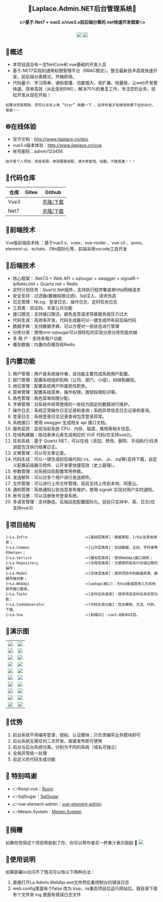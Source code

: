 <h2 align="center">🏬Laplace.Admin.NET后台管理系统🏬</h2>
<h4 align="center">👉基于.Net7 + vue2.x/vue3.x前后端分离的.net快速开发框架👈</h4>  


<p align="center">
	<a href="https://github.com/Lean365/LaplaceNET"><img src="https://img.shields.io/github/stars/Lean365/LaplaceNetl?style=flat-square&amp;logo=GitHub"></a>
	<a href="https://github.com/Lean365/LaplaceNet/blob/master/LICENSE"><img src="https://img.shields.io/github/license/mashape/apistatus.svg"></a>
</p>

## 🎉概述
* 本项目适合有一定NetCore和 vue基础的开发人员
* 基于.NET7实现的通用权限管理平台（RBAC模式）。整合最新技术高效快速开发，前后端分离模式，开箱即用。
* 代码量少、学习简单、通俗易懂、功能强大、易扩展、轻量级，让web开发更快速、简单高效（从此告别996），解决70%的重复工作，专注您的业务，轻松开发从现在开始！

```
如果对您有帮助，您可以点右上角 “Star” 收藏一下 ，这样作者才有继续免费下去的动力，谢谢！~
```

## 🌐在线体验
- 官方文档：http://www.ilaplace.cn/doc
- vue3.x版本体验：http://www.ilaplace.cn/vue
- 账号密码：admin/123456


```
由于是个人项目，资金有限，体验服是低配，请大家爱惜，轻戳，不胜感激！！！
```
## 🐰代码仓库
| 仓库 | Gitee | Github                                             |
| ---- | ----- | -------------------------------------------------- |
| Vue3 |       | [克隆/下载](https://github.com/Lean365/LaplaceVue) |
| Net7 |       | [克隆/下载](https://github.com/Lean365/LaplaceNet) |

## 🐰前端技术
Vue版前端技术栈 ：基于vue3.x、vuex、vue-router 、vue-cli 、axios、 element-ui、echats、i18n国际化等，前端采用vscode工具开发

## 🐰后端技术
- 核心框架：.Net7.0 + Web API + sqlsugar + swagger + signalR + IpRateLimit + Quartz.net + Redis
- 定时计划任务：Quartz.Net组件，支持执行程序集或者http网络请求
- 安全支持：过滤器(数据权限过滤)、Sql注入、请求伪造
- 日志管理：NLog、登录日志、操作日志、定时任务日志
- 工具类：验证码、丰富公共功能
- 接口限流：支持接口限流，避免恶意请求导致服务层压力过大
- 代码生成：高效率开发，代码生成器可以一键生成所有前后端代码
- 数据字典：支持数据字典，可以方便对一些状态进行管理
- 分库分表：使用orm sqlsugar可以很轻松的实现分库分库性能优越
- 多 租 户：支持多租户功能
- 缓存数据：内置内存缓存和Redis


## 📌内置功能

1. 用户管理：用户是系统操作者，该功能主要完成系统用户配置。
2. 部门管理：配置系统组织机构（公司、部门、小组），树结构展现。
3. 岗位管理：配置系统用户所属担任职务。
4. 菜单管理：配置系统菜单，操作权限，按钮权限标识等。
5. 角色管理：角色菜单权限分配。
6. 字典管理：对系统中经常使用的一些较为固定的数据进行维护。
7. 操作日志：系统正常操作日志记录和查询；系统异常信息日志记录和查询。
8. 登录日志：系统登录日志记录查询包含登录异常。
9. 系统接口：使用 swagger 生成相关 api 接口文档。
10. 服务监控：监视当前系统 CPU、内存、磁盘、堆栈等相关信息。
11. 在线构建器：拖动表单元素生成相应的 VUE 代码(仅支持vue2)。
12. 任务系统：基于 Quartz.NET，可以在线（添加、修改、删除、手动执行)任务调度包含执行结果日志。
13. 文章管理：可以写文章记录。
14. 代码生成：可以一键生成前后端代码(.cs、.vue、.js、.sql等)支持下载，自定义配置前端展示控件、让开发更快捷高效（史上最强）。
15. 参数管理：对系统动态配置常用参数。
16. 发送邮件：可以对多个用户进行发送邮件。
17. 文件管理：可以进行上传文件管理，目前支持上传到本地、阿里云。
18. 通知管理：系统通知公告信息发布维护，使用 signalr 实现对用户实时通知。
19. 账号注册：可以注册账号登录系统。
20. 多语言管理：支持静态、后端动态配置国际化。目前只支持中、英、日文(仅支持vue3)

## 🔰项目结构

```
├─La.Infra                          ->[基础层类库]：数据类型，I/O以及其他类库；
├─La.Common                         ->[公共层类库]：包括数据、正则、字符串等的Helper；
├─La.Service                        ->[服务层类库]：提供WebApi接口调用；
├─La.Repository                     ->[仓库层类库]：方便提供有执行存储过程的操作；
├─La.Model                          ->[实体层类库]：提供项目中的数据库表、数据传输对象；
├─La.WebApi                         ->[webapi接口]：为Vue版或其他三方系统提供接口服务。
├─La.Tasks                          ->[定时任务类库]：提供项目定时任务实现功能；
├─La.CodeGenerator                  ->[代码生成功能]：包含模板、方法、代码、下载。
├─La.Vue                            ->[前端UI]：vue3.0版本UI层。
```

## 📌演示图

<table>
    <tr>
        <td><img src="https://github.com/Lean365/LaplaceNET/raw/master/document/images/1.png"/></td>
        <td><img src="https://github.com/Lean365/LaplaceNET/raw/master/document/images/2.png"/></td>
    </tr>
    <tr>
        <td><img src="https://github.com/Lean365/LaplaceNET/raw/master/document/images/3.png"/></td>
        <td><img src="https://github.com/Lean365/LaplaceNET/raw/master/document/images/4.png"/></td>
    </tr>
    <tr>
        <td><img src="https://github.com/Lean365/LaplaceNET/raw/master/document/images/5.png"/></td>
        <td><img src="https://github.com/Lean365/LaplaceNET/raw/master/document/images/6.png"/></td>
    </tr>
	<tr>
        <td><img src="https://github.com/Lean365/LaplaceNET/raw/master/document/images/7.png"/></td>
        <td><img src="https://github.com/Lean365/LaplaceNET/raw/master/document/images/8.png"/></td>
    </tr>	
	<tr>
        <td><img src="https://github.com/Lean365/LaplaceNET/raw/master/document/images/9.png"/></td>
        <td><img src="https://github.com/Lean365/LaplaceNET/raw/master/document/images/10.png"/></td>
    </tr>
	<tr>
        <td><img src="https://github.com/Lean365/LaplaceNET/raw/master/document/images/11.png"/></td>
        <td><img src="https://github.com/Lean365/LaplaceNET/raw/master/document/images/12.png"/></td>
    </tr>
	<tr>
        <td><img src="https://github.com/Lean365/LaplaceNET/raw/master/document/images/13.png"/></td>
        <td><img src="https://github.com/Lean365/LaplaceNET/raw/master/document/images/14.png"/></td>
    </tr>
	<tr>
        <td><img src="https://github.com/Lean365/LaplaceNET/raw/master/document/images/15.png"/></td>
        <td><img src="https://github.com/Lean365/LaplaceNET/raw/master/document/images/16.png"/></td>
    </tr>
	<tr>
        <td><img src="https://github.com/Lean365/LaplaceNET/raw/master/document/images/17.png"/></td>
		<td><img src="https://github.com/Lean365/LaplaceNET/raw/master/document/images/18.png"/></td>
    </tr>
	<tr>
		<td><img src="https://github.com/Lean365/LaplaceNET/raw/master/document/images/19.png"/></td>
		<td><img src="https://github.com/Lean365/LaplaceNET/raw/master/document/images/20.png"/></td>
	</tr>
</table>

## 🎉优势

1. 前台系统不用编写登录、授权、认证模块；只负责编写业务模块即可
2. 后台系统无需任何二次开发，直接发布即可使用
3. 前台与后台系统分离，分别为不同的系统（域名可独立）
4. 全局异常统一处理
5. 自定义的代码生成功能

## 💐 特别鸣谢
- 👉Ruoyi.vue：[Ruoyi](http://www.ruoyi.vip/)
- 👉SqlSugar：[SqlSugar](https://github.com/dotnetchina/SqlSugar)
- 👉vue-element-admin：[vue-element-admin](https://github.com/PanJiaChen/vue-element-admin)
- 👉Meiam.System：[Meiam.System](https://github.com/91270/Meiam.System)

## 🎀捐赠
如果你觉得这个项目帮助到了你，你可以帮作者买一杯果汁表示鼓励 🍹 
<img src="https://github.com/Lean365/LaplaceNET/raw/master/document/images/pay.jpg"/>

## 🔧使用说明
如果部署iis访问不了情况可以有以下两种办法：
1. 直接打开La.Admin.WebApi.exe文件然后看控制台的错误日志
2. web.config里面有个false 改为 true，iis重启项目后运行网站后，跟目录下面 有个文件夹 log 里面有错误日志文件
